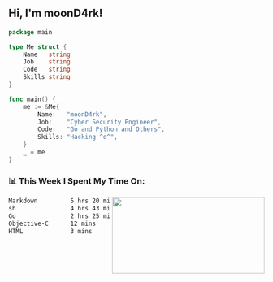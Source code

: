 <h2> Hi, I'm moonD4rk!</h2>

```go
package main

type Me struct {
	Name   string
	Job    string
	Code   string
	Skills string
}

func main() {
	me := &Me{
		Name:   "moonD4rk",
		Job:    "Cyber Security Engineer",
		Code:   "Go and Python and Others",
		Skills: "Hacking ^o^",
	}
	_ = me
}
```

<h3>📊 This Week I Spent My Time On:</h3>
<img align='right' src="https://github-readme-stats.vercel.app/api?username=moond4rk&show_icons=true&theme=radical", width="300" height="150">

<!--START_SECTION:waka-->

```txt
Markdown         5 hrs 20 mins   ██████████▒░░░░░░░░░░░░░░   41.31 %
sh               4 hrs 43 mins   █████████░░░░░░░░░░░░░░░░   36.45 %
Go               2 hrs 25 mins   ████▓░░░░░░░░░░░░░░░░░░░░   18.72 %
Objective-C      12 mins         ▒░░░░░░░░░░░░░░░░░░░░░░░░   01.62 %
HTML             3 mins          ░░░░░░░░░░░░░░░░░░░░░░░░░   00.48 %
```

<!--END_SECTION:waka-->

